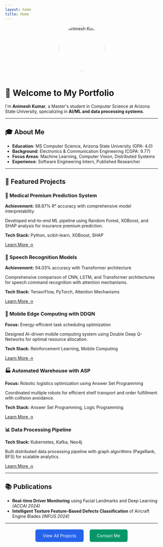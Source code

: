 ```yaml
---
layout: home
title: Home
---
```


<div style="text-align: center; margin-bottom: 2rem;">
  <img src="assets/img/profile.jpg" alt="Animesh Kumar" style="border-radius: 50%; width: 150px; height: 150px; object-fit: cover; margin-bottom: 1rem;">
</div>

# 👋 Welcome to My Portfolio

I'm **Animesh Kumar**, a Master's student in Computer Science at Arizona State University, specializing in **AI/ML and data processing systems**.

---

## 🎓 About Me
- **Education**: MS Computer Science, Arizona State University (GPA: 4.0)
- **Background**: Electronics & Communication Engineering (CGPA: 9.77)  
- **Focus Areas**: Machine Learning, Computer Vision, Distributed Systems
- **Experience**: Software Engineering Intern, Published Researcher

---

## 🚀 Featured Projects

### 🏥 Medical Premium Prediction System
**Achievement:** 88.87% R² accuracy with comprehensive model interpretability

Developed end-to-end ML pipeline using Random Forest, XGBoost, and SHAP analysis for insurance premium prediction.

**Tech Stack:** Python, scikit-learn, XGBoost, SHAP

[Learn More →](./medical-premium)

### 🎤 Speech Recognition Models
**Achievement:** 94.03% accuracy with Transformer architecture

Comprehensive comparison of CNN, LSTM, and Transformer architectures for speech command recognition with attention mechanisms.

**Tech Stack:** TensorFlow, PyTorch, Attention Mechanisms

[Learn More →](./speech-recognition)

### 📱 Mobile Edge Computing with DDQN
**Focus:** Energy-efficient task scheduling optimization

Designed AI-driven mobile computing system using Double Deep Q-Networks for optimal resource allocation.

**Tech Stack:** Reinforcement Learning, Mobile Computing

[Learn More →](./mobile-edge)

### 🏭 Automated Warehouse with ASP
**Focus:** Robotic logistics optimization using Answer Set Programming

Coordinated multiple robots for efficient shelf transport and order fulfillment with collision avoidance.

**Tech Stack:** Answer Set Programming, Logic Programming

[Learn More →](./warehouse-automation)

### 📊 Data Processing Pipeline
**Tech Stack:** Kubernetes, Kafka, Neo4j

Built distributed data processing pipeline with graph algorithms (PageRank, BFS) for scalable analytics.

[Learn More →](./data-pipeline)

---

## 📚 Publications
- **Real-time Driver Monitoring** using Facial Landmarks and Deep Learning *(ACCAI 2024)*
- **Intelligent Texture Feature-Based Defects Classification** of Aircraft Engine Blades *(INFUS 2024)*

---

<div style="text-align: center; margin: 2rem 0;">
  <a href="./projects" style="background: #2563eb; color: white; padding: 0.75rem 1.5rem; border-radius: 6px; text-decoration: none; margin-right: 1rem;">View All Projects</a>
  <a href="./contact" style="background: #059669; color: white; padding: 0.75rem 1.5rem; border-radius: 6px; text-decoration: none;">Contact Me</a>
</div>
